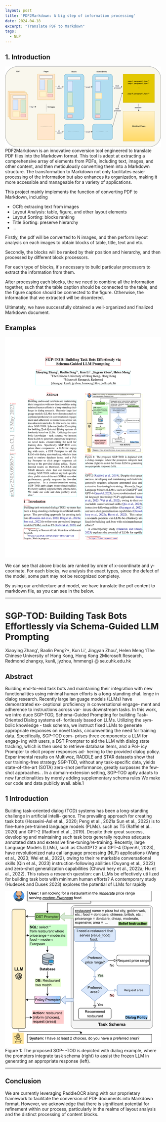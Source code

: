 ```yaml
---
layout: post
title: 'PDF2Markdown: A big step of information processing'
date: 2024-04-18
excerpt: "Translate PDF to Markdown"
tags:
  - NLP
---
```


## 1. Introduction

<img src="/images/pdf2md/pdf2markdown.png">
PDF2Markdown is an innovative conversion tool engineered to translate PDF files into the Markdown format. This tool is adept at extracting a comprehensive array of elements from PDFs, including text, images, and other content, and then meticulously converting them into a Markdown structure. The transformation to Markdown not only facilitates easier processing of the information but also enhances its organization, making it more accessible and manageable for a variety of applications.

This project mainly implements the function of converting PDF to Markdown, including 

- OCR: extracing text from images
- Layout Analysis: table, figure, and other layout elements
- Layout Sorting: blocks ranking
- Title Sorting: preserve hierarchy
- ...

Firstly, the pdf will be converted to N images, and then perform layout analysis on each images to obtain blocks of table, title, text and etc.

Secondly, the blocks will be ranked by their position and hierarchy, and then processed by different block processors.

For each type of blocks, it's necessary to build particular processors to extract the information from them.

After processing each blocks, the we need to combine all the information together, such that the table caption should be connected to the table, and the figure caption should be connected to the figure. Otherwise, the information that we extracted will be disordered.

Ultimately, we have successfully obtained a well-organized and finalized Markdown document.

## Examples

<img src='/images/pdf2md/example.png'>

We can see that above blocks are ranked by order of x-coordinate and y-coorinate. For each blocks, we analysis the exact types, since the defect of the model, some part may not be recognized completey. 

By using our architecture and model, we have translate the pdf content to markdown file, as you can see in the below.

---

# SGP-TOD: Building Task Bots Effortlessly via Schema-Guided LLM Prompting 
Xiaoying Zhang', Baolin Peng?*, Kun Li', Jingyan Zhou', Helen Meng 1The Chinese University of Hong Kong, Hong Kong 2Microsoft Research, Redmond  zhangxy, kunli, jyzhou, hmmeng} @ se.cuhk.edu.hk
## Abstract 
Building end-to-end task bots and maintaining their integration with new functionalities using minimal human efforts is a long-standing chal. lenge in dialog research. Recently large lan guage models (LLMs) have demonstrated ex- ceptional proficiency in conversational engage- ment and adherence to instructions across var- ious downstream tasks. In this work, we intro duce SGP-TOD, Schema-Guided Prompting for building Task-Oriented Dialog systems ef- fortlessly based on LLMs. Utilizing the sym- bolic knowledge - task schema, we instruct fixed LLMs to generate appropriate responses on novel tasks, circumventing the need for training data.  Specifically, SGP-TOD com- prises three components: a LLM for engag- ing with users, a DST Prompter to aid the LLM with dialog state tracking, which is then used to retrieve database items, and a Pol- icy Prompter to elicit proper responses ad- hering to the provided dialog policy. Exper imental results on Multiwoz, RADDLE and STAR datasets show that our training-free strategy SGP-TOD, without any task-specific data, yields state-of-the-art (SOTA) zero-shot performance, greatly surpasses the few-shot approaches. . In a domain-extension setting, SGP-TOD aptly adapts to new functionalities by merely adding supplementary schema rules We make our code and data publicly avail. able.1

## 1 Introduction 
Building task-oriented dialog (TOD) systems has been a long-standing challenge in artificial intelli- gence. The prevailing approach for creating task bots (Hosseini-Asl et al., 2020; Peng et al., 2021a Sun et al., 2022) is to fine-tune pre-trained language models (PLMs). such as T5 (Raffel et al.. 2020) and GPT-2 (Radford et al., 2019). Despite their great success, developing and maintaining such task bots generally requires adequate annotated data and extensive fine-tuning/re-training. Recently, large Language Models (LLMs), such as ChatGPT2 and GPT-4 (OpenAI, 2023), have revolutionized natu cal language processing (NLP) applications (Wang et al., 2023; Wei et al., 2022), owing to their re markable conversational skills (Qin et al., 2023) instruction-following abilities (Ouyang et al., 2022) and zero-shot generalization capabilities (Chowd hery et al., 2022a; Hu et al., 2022). This raises a research question: can LLMs be effectively uti lized for building task bots with minimum human efforts? A contemporary study (Hudecek and Dusek 2023) explores the potential of LLMs for rapidly

<img src="/images/pdf2md/figure_1713262291.png">
Figure 1: The proposed SGP- -TOD is depicted with  dialog example, where the prompters integrate task schema (right) to assist the frozen LLM in generating an appropriate response (left).

---

## Conclusion
We are currently leveraging PaddleOCR along with our proprietary framework to facilitate the conversion of PDF documents into Markdown format. However, we acknowledge that there is significant potential for refinement within our process, particularly in the realms of layout analysis and the distinct processing of content blocks.



